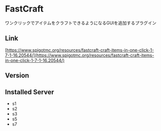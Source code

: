 # FastCraft
ワンクリックでアイテムをクラフトできるようになるGUIを追加するプラグイン

## Link
[https://www.spigotmc.org/resources/fastcraft-craft-items-in-one-click-1-7-1-16.20544/](https://www.spigotmc.org/resources/fastcraft-craft-items-in-one-click-1-7-1-16.20544/)

## Version

## Installed Server
- s1
- s2
- s3
- s5
- s7
